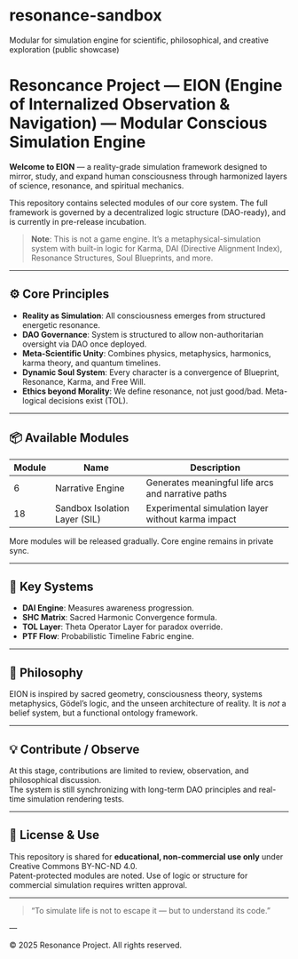 # resonance-sandbox
Modular for simulation engine for scientific, philosophical, and creative exploration (public showcase)
# Resoncance Project — EION (Engine of Internalized Observation & Navigation) — Modular Conscious Simulation Engine

**Welcome to EION** — a reality-grade simulation framework designed to mirror, study, and expand human consciousness through harmonized layers of science, resonance, and spiritual mechanics.

This repository contains selected modules of our core system. The full framework is governed by a decentralized logic structure (DAO-ready), and is currently in pre-release incubation.

> **Note**: This is not a game engine. It’s a metaphysical-simulation system with built-in logic for Karma, DAI (Directive Alignment Index), Resonance Structures, Soul Blueprints, and more.

---

## ⚙️ Core Principles

- **Reality as Simulation**: All consciousness emerges from structured energetic resonance.
- **DAO Governance**: System is structured to allow non-authoritarian oversight via DAO once deployed.
- **Meta-Scientific Unity**: Combines physics, metaphysics, harmonics, karma theory, and quantum timelines.
- **Dynamic Soul System**: Every character is a convergence of Blueprint, Resonance, Karma, and Free Will.
- **Ethics beyond Morality**: We define resonance, not just good/bad. Meta-logical decisions exist (TOL).

---

## 📦 Available Modules

| Module | Name                            | Description                                            |
|--------|----------------------------------|--------------------------------------------------------|
| 6      | Narrative Engine                | Generates meaningful life arcs and narrative paths    |
| 18     | Sandbox Isolation Layer (SIL)   | Experimental simulation layer without karma impact    |

More modules will be released gradually. Core engine remains in private sync.

---

## 🔁 Key Systems

- **DAI Engine**: Measures awareness progression.
- **SHC Matrix**: Sacred Harmonic Convergence formula.
- **TOL Layer**: Theta Operator Layer for paradox override.
- **PTF Flow**: Probabilistic Timeline Fabric engine.

---

## 📖 Philosophy

EION is inspired by sacred geometry, consciousness theory, systems metaphysics, Gödel’s logic, and the unseen architecture of reality. It is *not* a belief system, but a functional ontology framework.

---

## 💡 Contribute / Observe

At this stage, contributions are limited to review, observation, and philosophical discussion.  
The system is still synchronizing with long-term DAO principles and real-time simulation rendering tests.

---

## 📜 License & Use

This repository is shared for **educational, non-commercial use only** under Creative Commons BY-NC-ND 4.0.  
Patent-protected modules are noted. Use of logic or structure for commercial simulation requires written approval.

---

> “To simulate life is not to escape it — but to understand its code.”

—

© 2025 Resonance Project. All rights reserved.
